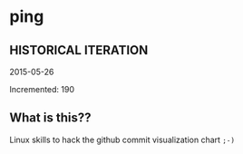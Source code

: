 # ping

## HISTORICAL ITERATION
2015-05-26

Incremented: 190

## What is this?? 
Linux skills to hack the github commit visualization chart `;-)`
